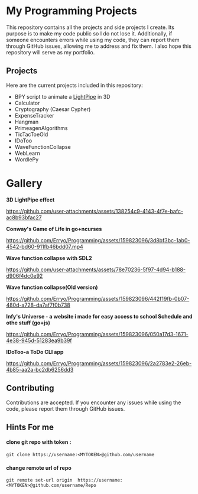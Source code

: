 # My Programming Projects

This repository contains all the projects and side projects I create. Its purpose is to make my code public so I do not lose it. Additionally, if someone encounters errors while using my code, they can report them through GitHub issues, allowing me to address and fix them. I also hope this repository will serve as my portfolio.

## Projects
Here are the current projects included in this repository:
- BPY script to animate a [LightPipe](https://cccgoe.de/projekte/lightpipe.html) in 3D
- Calculator
- Cryptography (Caesar Cypher)
- ExpenseTracker
- Hangman
- PrimeagenAlgorithms
- TicTacToeOld
- IDoToo
- WaveFunctionCollapse
- WebLearn
- WordlePy
# Gallery 

**3D LightPipe effect**

https://github.com/user-attachments/assets/138254c9-4143-4f7e-bafc-ac8b93bfac27



**Conway's Game of Life in go+ncurses**

https://github.com/Erryo/Programming/assets/159823096/3d8bf3bc-1ab0-4542-bd60-911fb46bdd07.mp4

**Wave function collapse with SDL2**

https://github.com/user-attachments/assets/78e70236-5f97-4d94-b188-d906f4dc0e92

**Wave function collapse(Old version)**

https://github.com/Erryo/Programming/assets/159823096/442f19fb-0b07-480d-a728-da7af7f0b738

**Infy's Universe - a website i made for easy access to school Schedule and othe stuff (go+js)**

https://github.com/Erryo/Programming/assets/159823096/050a17d3-1671-4e38-945d-51283ea9b39f

**IDoToo-a ToDo CLI app**

https://github.com/Erryo/Programming/assets/159823096/2a2783e2-26eb-4b85-aa2a-bc2db6256dd3


## Contributing

Contributions are accepted. If you encounter any issues while using the code, please report them through GitHub issues.


## Hints For me 

#### clone git repo with token :
`
git clone https://username:<MYTOKEN>@github.com/username
`
#### change remote url of repo
`
git remote set-url origin  https://username:<MYTOKEN>@github.com/username/Repo
`

